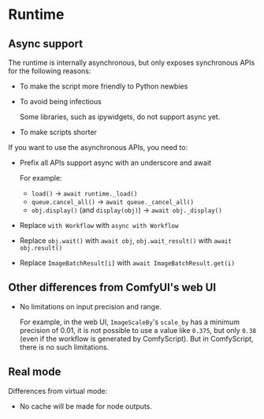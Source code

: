 # Runtime
## Async support
The runtime is internally asynchronous, but only exposes synchronous APIs for the following reasons:
- To make the script more friendly to Python newbies
- To avoid being infectious
  
  Some libraries, such as ipywidgets, do not support async yet.
- To make scripts shorter

If you want to use the asynchronous APIs, you need to:
- Prefix all APIs support async with an underscore and await
  
  For example:
  - `load()` → `await runtime._load()`
  - `queue.cancel_all()` → `await queue._cancel_all()`
  - `obj.display()` (and `display(obj)`) → `await obj._display()`
- Replace `with Workflow` with `async with Workflow`
- Replace `obj.wait()` with `await obj`, `obj.wait_result()` with `await obj.result()`
- Replace `ImageBatchResult[i]` with `await ImageBatchResult.get(i)`

## Other differences from ComfyUI's web UI
- No limitations on input precision and range.

  For example, in the web UI, `ImageScaleBy`'s `scale_by` has a minimum precision of 0.01, it is not possible to use a value like `0.375`, but only `0.38` (even if the workflow is generated by ComfyScript). But in ComfyScript, there is no such limitations.

## Real mode
Differences from virtual mode:
- No cache will be made for node outputs.